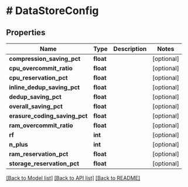 # # DataStoreConfig

## Properties

Name | Type | Description | Notes
------------ | ------------- | ------------- | -------------
**compression_saving_pct** | **float** |  | [optional]
**cpu_overcommit_ratio** | **float** |  | [optional]
**cpu_reservation_pct** | **float** |  | [optional]
**inline_dedup_saving_pct** | **float** |  | [optional]
**dedup_saving_pct** | **float** |  | [optional]
**overall_saving_pct** | **float** |  | [optional]
**erasure_coding_saving_pct** | **float** |  | [optional]
**ram_overcommit_ratio** | **float** |  | [optional]
**rf** | **int** |  | [optional]
**n_plus** | **int** |  | [optional]
**ram_reservation_pct** | **float** |  | [optional]
**storage_reservation_pct** | **float** |  | [optional]

[[Back to Model list]](../../README.md#models) [[Back to API list]](../../README.md#endpoints) [[Back to README]](../../README.md)
